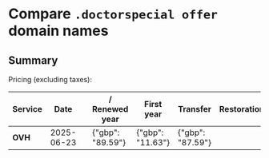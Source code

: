 # Compare `.doctorspecial offer` domain names

## Summary

Pricing (excluding taxes):

| Service | Date |  | / Renewed year | First year | Transfer | Restoration |
|--|--|--|--|--|--|--|
| **OVH** | 2025-06-23 |  | {"gbp": "89.59"} | {"gbp": "11.63"} | {"gbp": "87.59"} |  |
